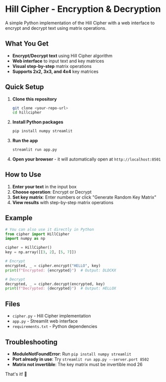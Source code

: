 # Hill Cipher - Encryption & Decryption

A simple Python implementation of the Hill Cipher with a web interface to encrypt and decrypt text using matrix operations.

## What You Get

- **Encrypt/Decrypt text** using Hill Cipher algorithm
- **Web interface** to input text and key matrices
- **Visual step-by-step** matrix operations
- **Supports 2x2, 3x3, and 4x4** key matrices

## Quick Setup

1. **Clone this repository**
   ```bash
   git clone <your-repo-url>
   cd hillcipher
   ```

2. **Install Python packages**
   ```bash
   pip install numpy streamlit
   ```

3. **Run the app**
   ```bash
   streamlit run app.py
   ```

4. **Open your browser** - it will automatically open at `http://localhost:8501`

## How to Use

1. **Enter your text** in the input box
2. **Choose operation**: Encrypt or Decrypt
3. **Set key matrix**: Enter numbers or click "Generate Random Key Matrix"
4. **View results** with step-by-step matrix operations

## Example

```python
# You can also use it directly in Python
from cipher import HillCipher
import numpy as np

cipher = HillCipher()
key = np.array([[3, 2], [5, 7]])

# Encrypt
encrypted, _ = cipher.encrypt("HELLO", key)
print(f"Encrypted: {encrypted}")  # Output: DLDCKX

# Decrypt
decrypted, _ = cipher.decrypt(encrypted, key)
print(f"Decrypted: {decrypted}")  # Output: HELLOX
```

## Files

- `cipher.py` - Hill Cipher implementation
- `app.py` - Streamlit web interface
- `requirements.txt` - Python dependencies

## Troubleshooting

- **ModuleNotFoundError**: Run `pip install numpy streamlit`
- **Port already in use**: Try `streamlit run app.py --server.port 8502`
- **Matrix not invertible**: The key matrix must be invertible mod 26

That's it! 🎉
